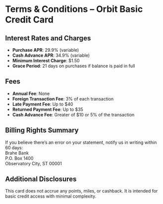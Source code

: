 # Terms & Conditions – Orbit Basic Credit Card

## Interest Rates and Charges

- **Purchase APR**: 29.9% (variable)  
- **Cash Advance APR**: 34.9% (variable)  
- **Minimum Interest Charge**: $1.50  
- **Grace Period**: 21 days on purchases if balance is paid in full

## Fees

- **Annual Fee**: None  
- **Foreign Transaction Fee**: 3% of each transaction  
- **Late Payment Fee**: Up to $40  
- **Returned Payment Fee**: Up to $35  
- **Cash Advance Fee**: Greater of $10 or 5% of the transaction

## Billing Rights Summary

If you believe there’s an error on your statement, notify us in writing within 60 days:  
Brahe Bank  
P.O. Box 1400  
Observatory City, ST 00001

## Additional Disclosures

This card does not accrue any points, miles, or cashback. It is intended for basic credit access with minimal complexity.
